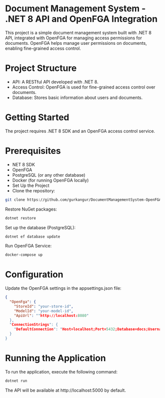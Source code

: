 # Document Management System - .NET 8 API and OpenFGA Integration
This project is a simple document management system built with .NET 8 API, integrated with OpenFGA for managing access permissions for documents. OpenFGA helps manage user permissions on documents, enabling fine-grained access control.

# Project Structure
- API: A RESTful API developed with .NET 8.
- Access Control: OpenFGA is used for fine-grained access control over documents.
- Database: Stores basic information about users and documents.

# Getting Started
The project requires .NET 8 SDK and an OpenFGA access control service.

# Prerequisites
- NET 8 SDK
- OpenFGA
- PostgreSQL (or any other database)
- Docker (for running OpenFGA locally)
- Set Up the Project
- Clone the repository:

```sh
git clone https://github.com/gurkangur/DocumentManagementSystem-OpenFGA.git
```

Restore NuGet packages:
```sh
dotnet restore
```
Set up the database (PostgreSQL):
```sh
dotnet ef database update
```

Run OpenFGA Service:
```sh
docker-compose up
```


# Configuration
Update the OpenFGA settings in the appsettings.json file:

```json
{
  "OpenFga": {
    "StoreId": "your-store-id",
    "ModelId": "your-model-id",
    "ApiUrl": ""http://localhost:8080"
  },
  "ConnectionStrings": {
    "DefaultConnection": "Host=localhost;Port=5432;Database=docs;Username=your_user;Password=your_password"
  }
}
```

# Running the Application
To run the application, execute the following command:

```sh
dotnet run
```
The API will be available at http://localhost:5000 by default.
